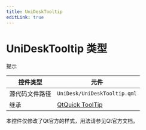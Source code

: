 ```yaml
---
title: UniDeskTooltip
editLink: true
---
```

# UniDeskTooltip 类型
提示

| 控件类型    | 元件                                                                            |
| ------- | ----------------------------------------------------------------------------- |
| 源代码文件路径 | `UniDesk/UniDeskTooltip.qml`                                                  |
| 继承      | [QtQuick ToolTip](https://doc.qt.io/qt-6.8/qml-qtquick-controls-tooltip.html) |


本控件仅修改了Qt官方的样式，用法请参见Qt官方文档。